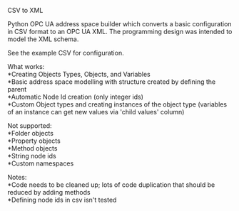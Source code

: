 CSV to XML

Python OPC UA address space builder which converts a basic configuration in CSV format to an OPC UA XML. The programming design was intended to model the XML schema.

See the example CSV for configuration.

What works:  
*Creating Objects Types, Objects, and Variables  
*Basic address space modelling with structure created by defining the parent  
*Automatic Node Id creation (only integer ids)  
*Custom Object types and creating instances of the object type (variables of an instance can get new values via 'child values' column)  

Not supported:  
*Folder objects  
*Property objects  
*Method objects  
*String node ids  
*Custom namespaces  

Notes:  
*Code needs to be cleaned up; lots of code duplication that should be reduced by adding methods  
*Defining node ids in csv isn't tested  
